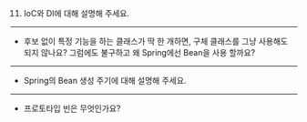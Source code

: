 11. IoC와 DI에 대해 설명해 주세요.


-------------------

- 후보 없이 특정 기능을 하는 클래스가 딱 한 개하면, 구체 클래스를 그냥 사용해도 되지 않나요? 그럼에도 불구하고 왜 Spring에선 Bean을 사용 할까요?



-------------------

- Spring의 Bean 생성 주기에 대해 설명해 주세요.




-------------------

- 프로토타입 빈은 무엇인가요?